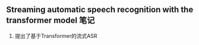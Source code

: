 <!--
 * @Description: Streaming automatic speech recognition with the transformer model 笔记
 * @Autor: 郭印林
 * @Date: 2022-08-11 14:07:15
 * @LastEditors: 郭印林
 * @LastEditTime: 2022-08-11 14:07:16
-->

## Streaming automatic speech recognition with the transformer model 笔记

1. 提出了基于Transformer的流式ASR

